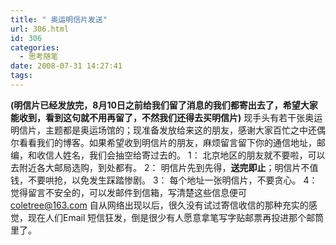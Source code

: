 ```yaml
---
title: " 奥运明信片发送"
url: 306.html
id: 306
categories:
  - 思考随笔
date: 2008-07-31 14:27:41
tags:
---
```


**(明信片已经发放完，8月10日之前给我们留了消息的我们都寄出去了，希望大家能收到，看到这句就不用再留了，不然我们还得去买明信片)** 现手头有若干张奥运明信片，主题都是奥运场馆的；现准备发放给来这的朋友，感谢大家百忙之中还偶尔看看我们的博客。如果希望收到明信片的朋友，麻烦留言留下你的通信地址，邮编，和收信人姓名，我们会抽空给寄过去的。 1： 北京地区的朋友就不要啦，可以去附近各大邮局选购，到处都有。 2： 明信片先到先得，**送完即止**；明信片不值钱，不要哄抢，以免发生踩踏惨剧。 3： 每个地址一张明信片，不要贪心。 4： 觉得留言不安全的，可以发邮件到信箱，写清楚这些信息便可 [coletree@163.com](mailto:coletree@163.com) 自从网络出现以后，很久没有试过寄信收信的那种充实的感觉，现在人们Email 短信狂发，倒是很少有人愿意拿笔写字贴邮票再投进那个邮筒里了。